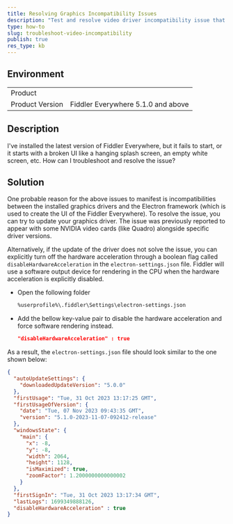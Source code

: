 ```yaml
---
title: Resolving Graphics Incompatibility Issues
description: "Test and resolve video driver incompatibility issue that prevent the proper startup of Fiddler Everywhere."
type: how-to
slug: troubleshoot-video-incompatibility
publish: true
res_type: kb
---
```



## Environment

|   |   |
|---|---|
| Product   |
| Product Version | Fiddler Everywhere 5.1.0 and above  |


## Description

I've installed the latest version of Fiddler Everywhere, but it fails to start, or it starts with a broken UI like a hanging splash screen, an empty white screen, etc. How can I troubleshoot and resolve the issue?

## Solution

One probable reason for the above issues to manifest is incompatibilities between the installed graphics drivers and the Electron framework (which is used to create the UI of the Fiddler Everywhere). To resolve the issue, you can try to update your graphics driver. The issue was previously reported to appear with some NVIDIA video cards (like Quadro) alongside specific driver versions.

Alternatively, if the update of the driver does not solve the issue, you can explicitly turn off the hardware acceleration through a boolean flag called `disableHardwareAcceleration` in the `electron-settings.json` file. Fiddler will use a software output device for rendering in the CPU when the hardware acceleration is explicitly disabled.

- Open the following folder 
  ```bash
  %userprofile%\.fiddler\Settings\electron-settings.json
  ```

- Add the bellow key-value pair to disable the hardware acceleration and force software rendering instead.
    ```JSON
    "disableHardwareAcceleration" : true
    ```

As a result, the `electron-settings.json` file should look similar to the one shown below:
```JSON
{
  "autoUpdateSettings": {
    "downloadedUpdateVersion": "5.0.0"
  },
  "firstUsage": "Tue, 31 Oct 2023 13:17:25 GMT",
  "firstUsageOfVersion": {
    "date": "Tue, 07 Nov 2023 09:43:35 GMT",
    "version": "5.1.0-2023-11-07-092412-release"
  },
  "windowsState": {
    "main": {
      "x": -8,
      "y": -8,
      "width": 2064,
      "height": 1128,
      "isMaximized": true,
      "zoomFactor": 1.2000000000000002
    }
  },
  "firstSignIn": "Tue, 31 Oct 2023 13:17:34 GMT",
  "lastLogs": 1699349888126,
  "disableHardwareAcceleration" : true
}
```